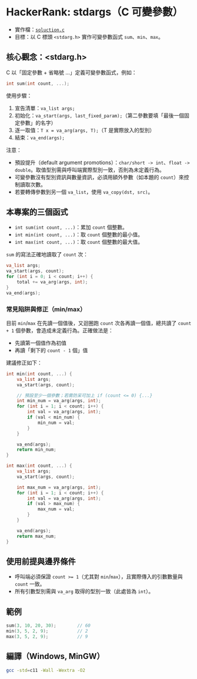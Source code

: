 # HackerRank: stdargs（C 可變參數）

- 實作檔：[`soluction.c`](./soluction.c)
- 目標：以 C 標頭 `<stdarg.h>` 實作可變參數函式 `sum`、`min`、`max`。

## 核心觀念：<stdarg.h>
C 以「固定參數 + 省略號 ...」定義可變參數函式，例如：
```c
int sum(int count, ...);
```
使用步驟：
1. 宣告清單：`va_list args;`
2. 初始化：`va_start(args, last_fixed_param);`（第二參數要填「最後一個固定參數」的名字）
3. 逐一取值：`T x = va_arg(args, T);`（T 是實際放入的型別）
4. 結束：`va_end(args);`

注意：
- 預設提升（default argument promotions）：`char/short -> int`、`float -> double`。取值型別需與呼叫端實際型別一致，否則為未定義行為。
- 可變參數沒有型別資訊與數量資訊，必須用額外參數（如本題的 `count`）來控制讀取次數。
- 若要轉傳參數到另一個 `va_list`，使用 `va_copy(dst, src)`。

## 本專案的三個函式
- `int sum(int count, ...)`：累加 `count` 個整數。
- `int min(int count, ...)`：取 `count` 個整數的最小值。
- `int max(int count, ...)`：取 `count` 個整數的最大值。

`sum` 的寫法正確地讀取了 `count` 次：
```c
va_list args;
va_start(args, count);
for (int i = 0; i < count; i++) {
    total += va_arg(args, int);
}
va_end(args);
```

### 常見陷阱與修正（min/max）
目前 `min`/`max` 在先讀一個值後，又迴圈跑 `count` 次各再讀一個值，總共讀了 `count + 1` 個參數，會造成未定義行為。正確做法是：
- 先讀第一個值作為初值
- 再讀「剩下的 `count - 1` 個」值

建議修正如下：

```c
int min(int count, ...) {
    va_list args;
    va_start(args, count);

    // 預設至少一個參數；若需防呆可加上 if (count <= 0) {...}
    int min_num = va_arg(args, int);
    for (int i = 1; i < count; i++) {
        int val = va_arg(args, int);
        if (val < min_num) {
            min_num = val;
        }
    }

    va_end(args);
    return min_num;
}

int max(int count, ...) {
    va_list args;
    va_start(args, count);

    int max_num = va_arg(args, int);
    for (int i = 1; i < count; i++) {
        int val = va_arg(args, int);
        if (val > max_num) {
            max_num = val;
        }
    }

    va_end(args);
    return max_num;
}
```

## 使用前提與邊界條件
- 呼叫端必須保證 `count >= 1`（尤其對 `min`/`max`），且實際傳入的引數數量與 `count` 一致。
- 所有引數型別需與 `va_arg` 取得的型別一致（此處皆為 `int`）。

## 範例
```c
sum(3, 10, 20, 30);        // 60
min(3, 5, 2, 9);           // 2
max(3, 5, 2, 9);           // 9
```

## 編譯（Windows, MinGW）
```bash
gcc -std=c11 -Wall -Wextra -O2